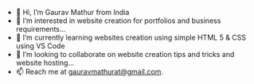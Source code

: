 - 👋 Hi, I’m Gaurav Mathur from India
- 👀 I’m interested in website creation for portfolios and business requirements...
- 🌱 I’m currently learning websites creation using simple HTML 5 & CSS using VS Code
- 💞️ I’m looking to collaborate on website creation tips and tricks and website hosting...
- 📫 Reach me at gauravmathurat@gmail.com.

<!---
coolgavs/coolgavs is a ✨ special ✨ repository because its `README.md` (this file) appears on your GitHub profile.
You can click the Preview link to take a look at your changes.
--->
